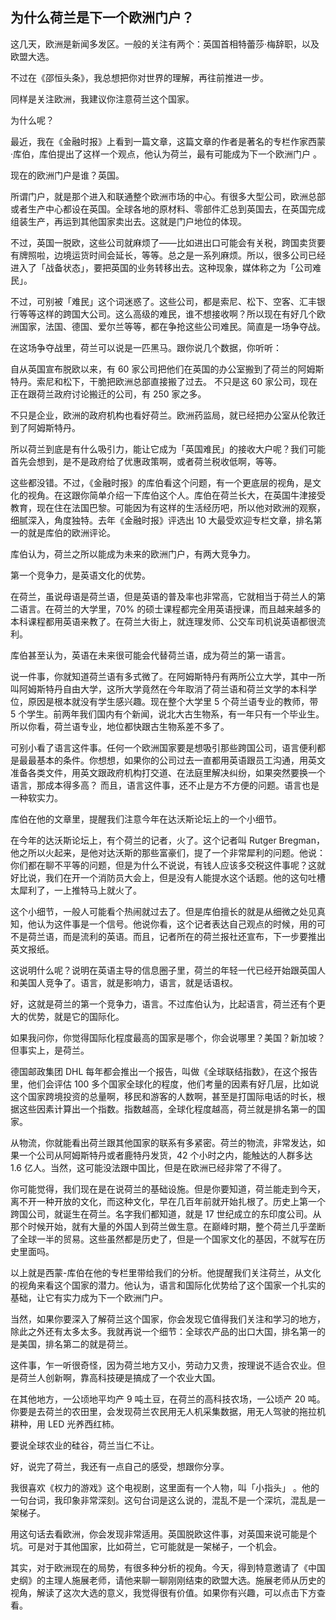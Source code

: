 ## 为什么荷兰是下一个欧洲门户？

这几天，欧洲是新闻多发区。一般的关注有两个：英国首相特蕾莎·梅辞职，以及欧盟大选。

不过在《邵恒头条》，我总想把你对世界的理解，再往前推进一步。

同样是关注欧洲，我建议你注意荷兰这个国家。

为什么呢？

最近，我在《金融时报》上看到一篇文章，这篇文章的作者是著名的专栏作家西蒙·库伯，库伯提出了这样一个观点，他认为荷兰，最有可能成为下一个欧洲门户 。

现在的欧洲门户是谁？英国。

所谓门户，就是那个进入和联通整个欧洲市场的中心。有很多大型公司，欧洲总部或者生产中心都设在英国。全球各地的原材料、零部件汇总到英国去，在英国完成组装生产，再运到其他国家卖出去。这就是门户地位的体现。

不过，英国一脱欧，这些公司就麻烦了——比如进出口可能会有关税，跨国卖货要有牌照啦，边境运货时间会延长，等等。总之是一系列麻烦。所以，很多公司已经进入了「战备状态」，要把英国的业务转移出去。这种现象，媒体称之为「公司难民」。

不过，可别被「难民」这个词迷惑了。这些公司，都是索尼、松下、空客、汇丰银行等等这样的跨国大公司。这么高级的难民，谁不想接收啊？所以现在有好几个欧洲国家，法国、德国、爱尔兰等等，都在争抢这些公司难民。简直是一场争夺战。

在这场争夺战里，荷兰可以说是一匹黑马。跟你说几个数据，你听听：

自从英国宣布脱欧以来，有 60 家公司把他们在英国的办公室搬到了荷兰的阿姆斯特丹。索尼和松下，干脆把欧洲总部直接搬了过去。
不只是这 60 家公司，现在正在跟荷兰政府讨论搬迁的公司，有 250 家之多。

不只是企业，欧洲的政府机构也看好荷兰。欧洲药监局，就已经把办公室从伦敦迁到了阿姆斯特丹。

所以荷兰到底是有什么吸引力，能让它成为「英国难民」的接收大户呢？我们可能首先会想到，是不是政府给了优惠政策啊，或者荷兰税收低啊，等等。

这些都没错。不过，《金融时报》的库伯看这个问题，有一个更底层的视角，是文化的视角。在这跟你简单介绍一下库伯这个人。库伯在荷兰长大，在英国牛津接受教育，现在住在法国巴黎。可能因为有这样的生活经历吧，所以他对欧洲的观察，细腻深入，角度独特。去年《金融时报》评选出 10 大最受欢迎专栏文章，排名第一的就是库伯的欧洲评论。

库伯认为，荷兰之所以能成为未来的欧洲门户，有两大竞争力。

第一个竞争力，是英语文化的优势。

在荷兰，虽说母语是荷兰语，但是英语的普及率也非常高，它就相当于荷兰人的第二语言。在荷兰的大学里，70% 的硕士课程都完全用英语授课，而且越来越多的本科课程都用英语来教了。在荷兰大街上，就连理发师、公交车司机说英语都很流利。

库伯甚至认为，英语在未来很可能会代替荷兰语，成为荷兰的第一语言。

说一件事，你就知道荷兰语有多式微了。在阿姆斯特丹有两所公立大学，其中一所叫阿姆斯特丹自由大学，这所大学竟然在今年取消了荷兰语和荷兰文学的本科学位，原因是根本就没有学生感兴趣。现在整个大学里 5 个荷兰语专业的教师，带 5 个学生。前两年我们国内有个新闻，说北大古生物系，有一年只有一个毕业生。所以你看，荷兰语专业，地位都快跟古生物系差不多了。

可别小看了语言这件事。任何一个欧洲国家要是想吸引那些跨国公司，语言便利都是最最基本的条件。你想想，如果你的公司过去一直都用英语跟员工沟通，用英文准备各类文件，用英文跟政府机构打交道、在法庭里解决纠纷，如果突然要换一个语言，那成本得多高？
而且，语言这件事，还不止是方不方便的问题。语言也是一种软实力。

库伯在他的文章里，提醒我们注意今年在达沃斯论坛上的一个小细节。

在今年的达沃斯论坛上，有个荷兰的记者，火了。这个记者叫 Rutger Bregman，他之所以火起来，是他对达沃斯的那些富豪们，提了一个非常犀利的问题。他说：你们都在聊不平等的问题，但是为什么不说说，有钱人应该多交税这件事呢？这就好比说，我们在开一个消防员大会上，但是没有人能提水这个话题。他的这句吐槽太犀利了，一上推特马上就火了。

这个小细节，一般人可能看个热闹就过去了。但是库伯擅长的就是从细微之处见真知，他认为这件事是一个信号。他说你看，这个记者表达自己观点的时候，用的可不是荷兰语，而是流利的英语。而且，记者所在的荷兰报社还宣布，下一步要推出英文报纸。

这说明什么呢？说明在英语主导的信息圈子里，荷兰的年轻一代已经开始跟英国人和美国人竞争了。语言，就是影响力，语言，就是话语权。

好，这就是荷兰的第一个竞争力，语言。不过库伯认为，比起语言，荷兰还有个更大的优势，就是它的国际化。

如果我问你，你觉得国际化程度最高的国家是哪个，你会说哪里？美国？新加坡？但事实上，是荷兰。

德国邮政集团 DHL 每年都会推出一个报告，叫做《全球联结指数》，在这个报告里，他们会评估 100 多个国家全球化的程度，他们考量的因素有好几层，比如说这个国家跨境投资的总量啊，移民和游客的人数啊，甚至是打国际电话的时长，根据这些因素计算出一个指数。指数越高，全球化程度越高，荷兰就是排名第一的国家。

从物流，你就能看出荷兰跟其他国家的联系有多紧密。荷兰的物流，非常发达，如果一个公司从阿姆斯特丹或者鹿特丹发货，42 个小时之内，能触达的人群多达 1.6 亿人。当然，这可能没法跟中国比，但是在欧洲已经非常了不得了。

你可能觉得，我们现在是在说荷兰的基础设施。但是你要知道，荷兰能走到今天，离不开一种开放的文化，而这种文化，早在几百年前就开始扎根了。历史上第一个跨国公司，就诞生在荷兰。名字我们都知道，就是 17 世纪成立的东印度公司。从那个时候开始，就有大量的外国人到荷兰做生意。在巅峰时期，整个荷兰几乎垄断了全球一半的贸易。这些虽然都是历史了，但是一个国家文化的基因，不就写在历史里面吗。

以上就是西蒙-库伯在他的专栏里带给我们的分析。他提醒我们关注荷兰，从文化的视角来看这个国家的潜力。他认为，语言和国际化优势给了这个国家一个扎实的基础，让它有实力成为下一个欧洲门户。

当然，如果你要深入了解荷兰这个国家，你会发现它值得我们关注和学习的地方，除此之外还有太多太多。我就再说一个细节：全球农产品的出口大国，排名第一的是美国，排名第二的就是荷兰。

这件事，乍一听很奇怪，因为荷兰地方又小，劳动力又贵，按理说不适合农业。但是荷兰人创新啊，靠高科技硬是搞成了一个农业大国。

在其他地方，一公顷地平均产 9 吨土豆，在荷兰的高科技农场，一公顷产 20 吨。你要是去荷兰的农田里，会发现荷兰农民用无人机采集数据，用无人驾驶的拖拉机耕种，用 LED 光养西红柿。

要说全球农业的硅谷，荷兰当仁不让。

好，说完了荷兰，我还有一点自己的感受，想跟你分享。

我很喜欢《权力的游戏》这个电视剧，这里面有一个人物，叫「小指头」 。他的一句台词，我印象非常深刻。这句台词是这么说的，混乱不是一个深坑，混乱是一架梯子。

用这句话去看欧洲，你会发现非常适用。英国脱欧这件事，对英国来说可能是个坑。可是对于其他国家，比如荷兰，它可能就是一架梯子，一个机会。

其实，对于欧洲现在的局势，有很多种分析的视角。今天，得到特意邀请了《中国史纲》的主理人施展老师，请他来聊一聊刚刚结束的欧盟大选。施展老师从历史的视角，解读了这次大选的意义，我觉得很有价值。如果你有兴趣，可以点击下方查看。

